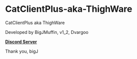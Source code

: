# CatClientPlus-aka-ThighWare
CatClientPlus aka ThighWare 

Developed by BigJMuffin, v1_2, Dvargoo

**[Discord Server](https://discord.gg/GqhpcMHdUR)**

Thank you, bigJ
